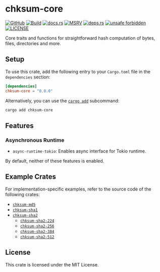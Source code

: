 # chksum-core

[![GitHub](https://img.shields.io/badge/github-chksum--rs%2Fcore-24292e?style=flat-square&logo=github "GitHub")](https://github.com/chksum-rs/core)
[![Build](https://img.shields.io/github/actions/workflow/status/chksum-rs/core/rust.yml?branch=master&style=flat-square&logo=github "Build")](https://github.com/chksum-rs/core/actions/workflows/rust.yml)
[![docs.rs](https://img.shields.io/docsrs/chksum-core?style=flat-square&logo=docsdotrs "docs.rs")](https://docs.rs/chksum-core/)
[![MSRV](https://img.shields.io/badge/MSRV-1.70.0-informational?style=flat-square "MSRV")](https://github.com/chksum-rs/core/blob/master/Cargo.toml)
[![deps.rs](https://deps.rs/crate/chksum-core/0.0.0/status.svg?style=flat-square "deps.rs")](https://deps.rs/crate/chksum-core/0.0.0)
[![unsafe forbidden](https://img.shields.io/badge/unsafe-forbidden-success.svg?style=flat-square "unsafe forbidden")](https://github.com/rust-secure-code/safety-dance)
[![LICENSE](https://img.shields.io/github/license/chksum-rs/core?style=flat-square "LICENSE")](https://github.com/chksum-rs/core/blob/master/LICENSE)

Core traits and functions for straightforward hash computation of bytes, files, directories and more.

## Setup

To use this crate, add the following entry to your `Cargo.toml` file in the `dependencies` section:

```toml
[dependencies]
chksum-core = "0.0.0"
```

Alternatively, you can use the [`cargo add`](https://doc.rust-lang.org/cargo/commands/cargo-add.html) subcommand:

```sh
cargo add chksum-core
```

## Features

### Asynchronous Runtime

* `async-runtime-tokio`: Enables async interface for Tokio runtime.

By default, neither of these features is enabled.

## Example Crates

For implementation-specific examples, refer to the source code of the following crates:

* [`chksum-md5`](https://crates.io/crates/chksum-md5)
* [`chksum-sha1`](https://crates.io/crates/chksum-sha1)
* [`chksum-sha2`](https://crates.io/crates/chksum-sha2)
    * [`chksum-sha2-224`](http://crates.io/crates/chksum-sha2-224)
    * [`chksum-sha2-256`](http://crates.io/crates/chksum-sha2-256)
    * [`chksum-sha2-384`](http://crates.io/crates/chksum-sha2-384)
    * [`chksum-sha2-512`](http://crates.io/crates/chksum-sha2-512)

## License

This crate is licensed under the MIT License.
